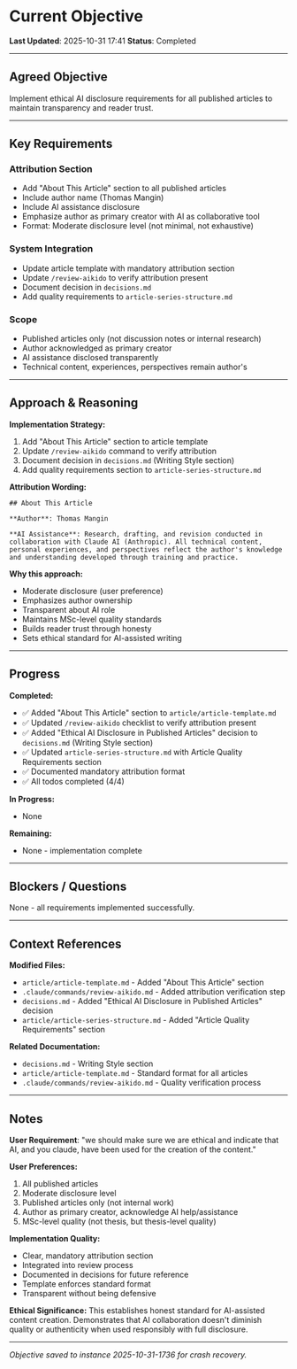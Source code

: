 # Current Objective

**Last Updated**: 2025-10-31 17:41
**Status**: Completed

---

## Agreed Objective

Implement ethical AI disclosure requirements for all published articles to maintain transparency and reader trust.

---

## Key Requirements

### Attribution Section
- Add "About This Article" section to all published articles
- Include author name (Thomas Mangin)
- Include AI assistance disclosure
- Emphasize author as primary creator with AI as collaborative tool
- Format: Moderate disclosure level (not minimal, not exhaustive)

### System Integration
- Update article template with mandatory attribution section
- Update `/review-aikido` to verify attribution present
- Document decision in `decisions.md`
- Add quality requirements to `article-series-structure.md`

### Scope
- Published articles only (not discussion notes or internal research)
- Author acknowledged as primary creator
- AI assistance disclosed transparently
- Technical content, experiences, perspectives remain author's

---

## Approach & Reasoning

**Implementation Strategy:**
1. Add "About This Article" section to article template
2. Update `/review-aikido` command to verify attribution
3. Document decision in `decisions.md` (Writing Style section)
4. Add quality requirements section to `article-series-structure.md`

**Attribution Wording:**
```
## About This Article

**Author**: Thomas Mangin

**AI Assistance**: Research, drafting, and revision conducted in
collaboration with Claude AI (Anthropic). All technical content,
personal experiences, and perspectives reflect the author's knowledge
and understanding developed through training and practice.
```

**Why this approach:**
- Moderate disclosure (user preference)
- Emphasizes author ownership
- Transparent about AI role
- Maintains MSc-level quality standards
- Builds reader trust through honesty
- Sets ethical standard for AI-assisted writing

---

## Progress

**Completed:**
- ✅ Added "About This Article" section to `article/article-template.md`
- ✅ Updated `/review-aikido` checklist to verify attribution present
- ✅ Added "Ethical AI Disclosure in Published Articles" decision to `decisions.md` (Writing Style section)
- ✅ Updated `article-series-structure.md` with Article Quality Requirements section
- ✅ Documented mandatory attribution format
- ✅ All todos completed (4/4)

**In Progress:**
- None

**Remaining:**
- None - implementation complete

---

## Blockers / Questions

None - all requirements implemented successfully.

---

## Context References

**Modified Files:**
- `article/article-template.md` - Added "About This Article" section
- `.claude/commands/review-aikido.md` - Added attribution verification step
- `decisions.md` - Added "Ethical AI Disclosure in Published Articles" decision
- `article/article-series-structure.md` - Added "Article Quality Requirements" section

**Related Documentation:**
- `decisions.md` - Writing Style section
- `article/article-template.md` - Standard format for all articles
- `.claude/commands/review-aikido.md` - Quality verification process

---

## Notes

**User Requirement**: "we should make sure we are ethical and indicate that AI, and you claude, have been used for the creation of the content."

**User Preferences:**
1. All published articles
2. Moderate disclosure level
3. Published articles only (not internal work)
4. Author as primary creator, acknowledge AI help/assistance
5. MSc-level quality (not thesis, but thesis-level quality)

**Implementation Quality:**
- Clear, mandatory attribution section
- Integrated into review process
- Documented in decisions for future reference
- Template enforces standard format
- Transparent without being defensive

**Ethical Significance:**
This establishes honest standard for AI-assisted content creation. Demonstrates that AI collaboration doesn't diminish quality or authenticity when used responsibly with full disclosure.

---

*Objective saved to instance 2025-10-31-1736 for crash recovery.*
